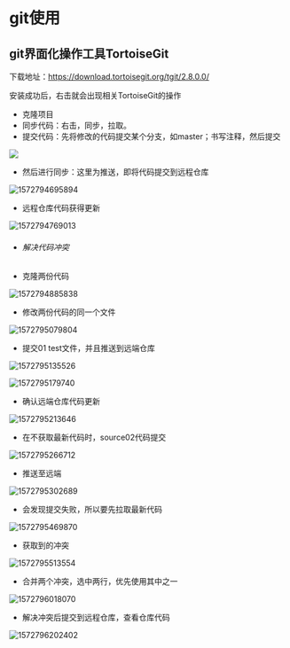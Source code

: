 # git使用

## git界面化操作工具TortoiseGit

下载地址：https://download.tortoisegit.org/tgit/2.8.0.0/

安装成功后，右击就会出现相关TortoiseGit的操作

- 克隆项目
- 同步代码：右击，同步，拉取。
- 提交代码：先将修改的代码提交某个分支，如master；书写注释，然后提交

![](C:\Users\Administrator\AppData\Roaming\Typora\typora-user-images\1572794229215.png)

- 然后进行同步：这里为推送，即将代码提交到远程仓库

![1572794695894](C:\Users\Administrator\AppData\Roaming\Typora\typora-user-images\1572794695894.png)

- 远程仓库代码获得更新

![1572794769013](C:\Users\Administrator\AppData\Roaming\Typora\typora-user-images\1572794769013.png)



- ###### 解决代码冲突

- 克隆两份代码

![1572794885838](C:\Users\Administrator\AppData\Roaming\Typora\typora-user-images\1572794885838.png)

- 修改两份代码的同一个文件

![1572795079804](C:\Users\Administrator\AppData\Roaming\Typora\typora-user-images\1572795079804.png)

- 提交01 test文件，并且推送到远端仓库

![1572795135526](C:\Users\Administrator\AppData\Roaming\Typora\typora-user-images\1572795135526.png)

![1572795179740](C:\Users\Administrator\AppData\Roaming\Typora\typora-user-images\1572795179740.png)

- 确认远端仓库代码更新

![1572795213646](C:\Users\Administrator\AppData\Roaming\Typora\typora-user-images\1572795213646.png)

- 在不获取最新代码时，source02代码提交

![1572795266712](C:\Users\Administrator\AppData\Roaming\Typora\typora-user-images\1572795266712.png)

- 推送至远端

![1572795302689](C:\Users\Administrator\AppData\Roaming\Typora\typora-user-images\1572795302689.png)

- 会发现提交失败，所以要先拉取最新代码

![1572795469870](C:\Users\Administrator\AppData\Roaming\Typora\typora-user-images\1572795469870.png)

- 获取到的冲突

![1572795513554](C:\Users\Administrator\AppData\Roaming\Typora\typora-user-images\1572795513554.png)

- 合并两个冲突，选中两行，优先使用其中之一

![1572796018070](C:\Users\Administrator\AppData\Roaming\Typora\typora-user-images\1572796018070.png)

- 解决冲突后提交到远程仓库，查看仓库代码

![1572796202402](C:\Users\Administrator\AppData\Roaming\Typora\typora-user-images\1572796202402.png)

